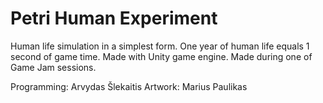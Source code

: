 # Petri Human Experiment

Human life simulation in a simplest form. One year of human life equals 1 second of game time. Made with Unity game engine. Made during one of Game Jam sessions.

Programming: Arvydas Šlekaitis
Artwork: Marius Paulikas
